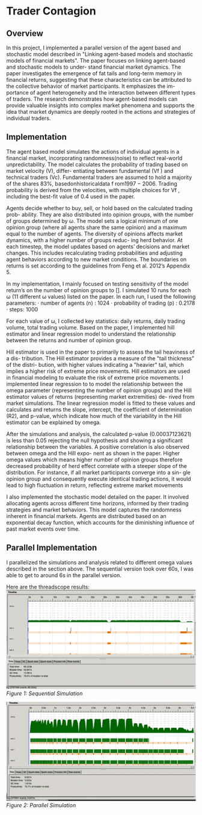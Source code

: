 
# Trader Contagion
## Overview
In this project, I implemented a parallel version of the agent based and stochastic
model described in "Linking agent-based models and stochastic models of financial
markets". The paper focuses on linking agent-based and stochastic models to under-
stand financial market dynamics. The paper investigates the emergence of fat tails
and long-term memory in financial returns, suggesting that these characteristics can
be attributed to the collective behavior of market participants. It emphasizes the im-
portance of agent heterogeneity and the interaction between different types of traders.
The research demonstrates how agent-based models can provide valuable insights
into complex market phenomena and supports the idea that market dynamics are
deeply rooted in the actions and strategies of individual traders.

## Implementation
The agent based model simulates the actions of individual agents in a financial market,
incorporating randomness(noise) to reflect real-world unpredictability.
The model calculates the probability of trading based on market velocity (V), differ-
entiating between fundamental (Vf ) and technical traders (Vc). Fundamental traders
are assumed to hold a majority of the shares 83%, basedonhistoricaldata f rom1997 −
2006. Trading probability is derived from the velocities, with multiple choices for Vf ,
including the best-fit value of 0.4 used in the paper.

Agents decide whether to buy, sell, or hold based on the calculated trading prob-
ability. They are also distributed into opinion groups, with the number of groups
determined by ω. The model sets a logical minimum of one opinion group (where all
agents share the same opinion) and a maximum equal to the number of agents. The
diversity of opinions affects market dynamics, with a higher number of groups reduc-
ing herd behavior. At each timestep, the model updates based on agents’ decisions and market changes. This includes recalculating trading probabilities and adjusting
agent behaviors according to new market conditions. The boundaries on returns is set
according to the guidelines from Feng et al. 2012’s Appendix 5.

In my implementation, I mainly focused on testing sensitivity of the model return’s
on the number of opinion groups to []. I simulated 10 runs for each ω (11 different ω
values) listed on the paper. In each run, I used the following parameters:
· number of agents (n) : 1024
· probability of trading (p) : 0.2178
· steps: 1000

For each value of ω, I collected key statistics: daily returns, daily trading volume,
total trading volume. Based on the paper, I implemented hill estimator and linear
regression model to understand the relationship between the returns and number of
opinion group.

Hill estimator is used in the paper to primarily to assess the tail heaviness of a dis-
tribution. The Hill estimator provides a measure of the "tail thickness" of the distri-
bution, with higher values indicating a "heavier" tail, which implies a higher risk of
extreme price movements. Hill estimators are used in financial modeling to evaluate
the risk of extreme price movements. I implemented linear regression to to model
the relationship between the omega parameter (representing the number of opinion
groups) and the Hill estimator values of returns (representing market extremities) de-
rived from market simulations. The linear regression model is fitted to these values
and calculates and returns the slope, intercept, the coefficient of determination (R2),
and p-value, which indicate how much of the variability in the Hill estimator can be
explained by omega.

After the simulations and analysis, the calculated p-value (0.00037123621) is less than
0.05 rejecting the null hypothesis and showing a significant relationship between the
variables. A positive correlation is also observed between omega and the Hill expo-
nent as shown in the paper. Higher omega values which means higher number of
opinion groups therefore decreased probability of herd effect correlate with a steeper
slope of the distribution. For instance, if all market participants converge into a sin-
gle opinion group and consequently execute identical trading actions, it would lead to
high fluctuation in return, reflecting extreme market movements

I also implemented the stochastic model detailed on the paper. It involved allocating
agents across different time horizons, informed by their trading strategies and market
behaviors. This model captures the randomness inherent in financial markets. Agents are distributed based on an exponential decay function, which accounts for the diminishing influence of past market events over time.

## Parallel Implementation
I parallelized the simulations and analysis related to different omega values described
in the section above. The sequential version took over 60s, I was able to get to around
6s in the parallel version.

Here are the threadscope results:
![Sequential Implementation Threadscope](seq.png "Figure 1: Sequential Simulation")
*Figure 1: Sequential Simulation*

![Parallel Implementation Threadscope](image.png "Figure 2: Parallel Simulation")
*Figure 2: Parallel Simulation*

